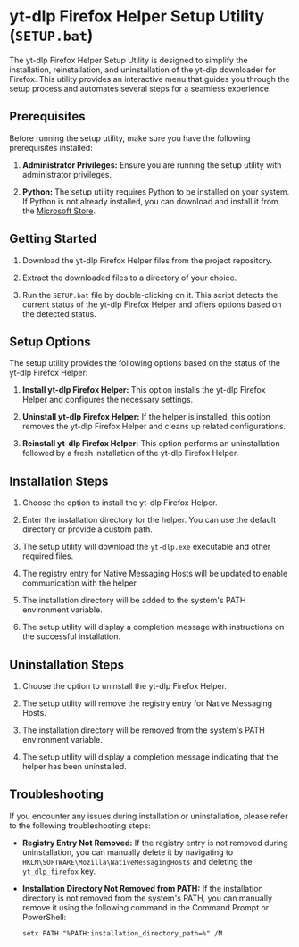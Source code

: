 # yt-dlp Firefox Helper Setup Utility (`SETUP.bat`)

The yt-dlp Firefox Helper Setup Utility is designed to simplify the installation, reinstallation, and uninstallation of the yt-dlp downloader for Firefox. This utility provides an interactive menu that guides you through the setup process and automates several steps for a seamless experience.

## Prerequisites

Before running the setup utility, make sure you have the following prerequisites installed:

1. **Administrator Privileges:** Ensure you are running the setup utility with administrator privileges.

2. **Python:** The setup utility requires Python to be installed on your system. If Python is not already installed, you can download and install it from the [Microsoft Store](https://www.microsoft.com/en-us/p/python/9p7qfqmjrfp7).

## Getting Started

1. Download the yt-dlp Firefox Helper files from the project repository.

2. Extract the downloaded files to a directory of your choice.

3. Run the `SETUP.bat` file by double-clicking on it. This script detects the current status of the yt-dlp Firefox Helper and offers options based on the detected status.

## Setup Options

The setup utility provides the following options based on the status of the yt-dlp Firefox Helper:

1. **Install yt-dlp Firefox Helper:** This option installs the yt-dlp Firefox Helper and configures the necessary settings.

2. **Uninstall yt-dlp Firefox Helper:** If the helper is installed, this option removes the yt-dlp Firefox Helper and cleans up related configurations.

3. **Reinstall yt-dlp Firefox Helper:** This option performs an uninstallation followed by a fresh installation of the yt-dlp Firefox Helper.

## Installation Steps

1. Choose the option to install the yt-dlp Firefox Helper.

2. Enter the installation directory for the helper. You can use the default directory or provide a custom path.

3. The setup utility will download the `yt-dlp.exe` executable and other required files.

4. The registry entry for Native Messaging Hosts will be updated to enable communication with the helper.

5. The installation directory will be added to the system's PATH environment variable.

6. The setup utility will display a completion message with instructions on the successful installation.

## Uninstallation Steps

1. Choose the option to uninstall the yt-dlp Firefox Helper.

2. The setup utility will remove the registry entry for Native Messaging Hosts.

3. The installation directory will be removed from the system's PATH environment variable.

4. The setup utility will display a completion message indicating that the helper has been uninstalled.

## Troubleshooting

If you encounter any issues during installation or uninstallation, please refer to the following troubleshooting steps:

- **Registry Entry Not Removed:** If the registry entry is not removed during uninstallation, you can manually delete it by navigating to `HKLM\SOFTWARE\Mozilla\NativeMessagingHosts` and deleting the `yt_dlp_firefox` key.

- **Installation Directory Not Removed from PATH:** If the installation directory is not removed from the system's PATH, you can manually remove it using the following command in the Command Prompt or PowerShell:

  ```batch
  setx PATH "%PATH:installation_directory_path=%" /M
